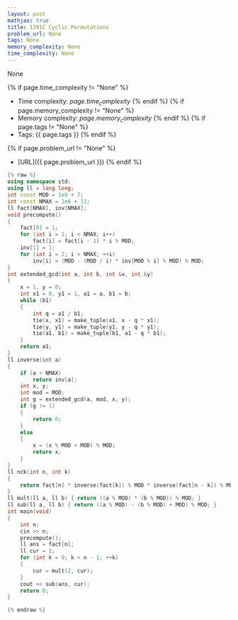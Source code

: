 ```yaml
---
layout: post
mathjax: true
title: 1391C Cyclic Permutations
problem_url: None
tags: None
memory_complexity: None
time_complexity: None
---
```


None


{% if page.time_complexity != "None" %}
- Time complexity: ${{ page.time_complexity }}$
{% endif %}
{% if page.memory_complexity != "None" %}
- Memory complexity: ${{ page.memory_complexity }}$
{% endif %}
{% if page.tags != "None" %}
- Tags: {{ page.tags }}
{% endif %}

{% if page.problem_url != "None" %}
- [URL]({{ page.problem_url }})
{% endif %}

```cpp
{% raw %}
using namespace std;
using ll = long long;
int const MOD = 1e9 + 7;
int const NMAX = 1e6 + 11;
ll fact[NMAX], inv[NMAX];
void precompute()
{
    fact[0] = 1;
    for (int i = 1; i < NMAX; i++)
        fact[i] = fact[i - 1] * i % MOD;
    inv[1] = 1;
    for (int i = 2; i < NMAX; ++i)
        inv[i] = (MOD - (MOD / i) * inv[MOD % i] % MOD) % MOD;
}
int extended_gcd(int a, int b, int &x, int &y)
{
    x = 1, y = 0;
    int x1 = 0, y1 = 1, a1 = a, b1 = b;
    while (b1)
    {
        int q = a1 / b1;
        tie(x, x1) = make_tuple(x1, x - q * x1);
        tie(y, y1) = make_tuple(y1, y - q * y1);
        tie(a1, b1) = make_tuple(b1, a1 - q * b1);
    }
    return a1;
}
ll inverse(int a)
{
    if (a < NMAX)
        return inv[a];
    int x, y;
    int mod = MOD;
    int g = extended_gcd(a, mod, x, y);
    if (g != 1)
    {
        return 0;
    }
    else
    {
        x = (x % MOD + MOD) % MOD;
        return x;
    }
}
ll nck(int n, int k)
{
    return fact[n] * inverse(fact[k]) % MOD * inverse(fact[n - k]) % MOD;
}
ll mult(ll a, ll b) { return ((a % MOD) * (b % MOD)) % MOD; }
ll sub(ll a, ll b) { return ((a % MOD) - (b % MOD) + MOD) % MOD; }
int main(void)
{
    int n;
    cin >> n;
    precompute();
    ll ans = fact[n];
    ll cur = 1;
    for (int k = 0; k < n - 1; ++k)
    {
        cur = mult(2, cur);
    }
    cout << sub(ans, cur);
    return 0;
}

{% endraw %}
```